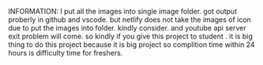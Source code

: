 INFORMATION:
I put all the images into single image folder. got output proberly in github and vscode. but netlify does not take the images of icon due to put the images into folder. kindly consider.
and youtube api server exit problem will come. so kindly if you give this project to student . it is big thing to do this project because it is big project so complition time within 24 hours is difficulty time for freshers.
